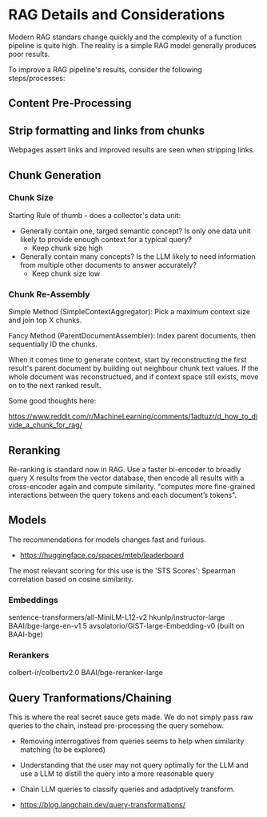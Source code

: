 # RAG Details and Considerations
Modern RAG standars change quickly and the complexity of a function pipeline is quite high. The reality is a simple RAG model generally produces poor results.

To improve a RAG pipeline's results, consider the following steps/processes:

## Content Pre-Processing
## Strip formatting and links from chunks
Webpages assert links and improved results are seen when stripping links.

## Chunk Generation
### Chunk Size
Starting Rule of thumb - does a collector's data unit:
* Generally contain one, targed semantic concept? Is only one data unit likely to provide enough context for a typical query?
  * Keep chunk size high
* Generally contain many concepts? Is the LLM likely to need information from multiple other documents to answer accurately?
  * Keep chunk size low

### Chunk Re-Assembly
Simple Method (SimpleContextAggregator): Pick a maximum context size and join top X chunks.

Fancy Method (ParentDocumentAssembler): Index parent documents, then sequentially ID the chunks.

When it comes time to generate context, start by reconstructing the first result's parent document by building out neighbour chunk text values. If the whole document was reconstructued, and if context space still exists, move on to the next ranked result.

Some good thoughts here:

https://www.reddit.com/r/MachineLearning/comments/1adtuzr/d_how_to_divide_a_chunk_for_rag/


## Reranking
Re-ranking is standard now in RAG. Use a faster bi-encoder to broadly query X results
from the vector database, then encode all results with a cross-encoder again and compute similarity. "computes more fine-grained interactions between the query tokens and each document’s tokens".

## Models
The recommendations for models changes fast and furious.

* https://huggingface.co/spaces/mteb/leaderboard

The most relevant scoring for this use is the 'STS Scores': Spearman correlation based on cosine similarity.

### Embeddings
sentence-transformers/all-MiniLM-L12-v2
hkunlp/instructor-large
BAAI/bge-large-en-v1.5
avsolatorio/GIST-large-Embedding-v0 (built on BAAI-bge)

### Rerankers
colbert-ir/colbertv2.0
BAAI/bge-reranker-large

## Query Tranformations/Chaining
This is where the real secret sauce gets made. We do not simply pass raw queries to the chain, instead pre-processing the query somehow.

* Removing interrogatives from queries seems to help when similarity matching (to be explored)
* Understanding that the user may not query optimally for the LLM and use a LLM to distill the query into a more reasonable query
* Chain LLM queries to classify queries and adadptively transform.

* https://blog.langchain.dev/query-transformations/

